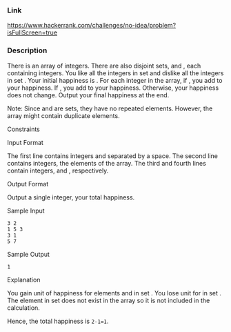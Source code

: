 ### Link
https://www.hackerrank.com/challenges/no-idea/problem?isFullScreen=true

### Description
There is an array of  integers. There are also  disjoint sets,  and , each containing  integers. You like all the integers in set  and dislike all the integers in set . Your initial happiness is . For each  integer in the array, if , you add  to your happiness. If , you add  to your happiness. Otherwise, your happiness does not change. Output your final happiness at the end.

Note: Since  and  are sets, they have no repeated elements. However, the array might contain duplicate elements.

Constraints



Input Format

The first line contains integers  and  separated by a space.
The second line contains  integers, the elements of the array.
The third and fourth lines contain  integers,  and , respectively.

Output Format

Output a single integer, your total happiness.

Sample Input
```
3 2
1 5 3
3 1
5 7
```
Sample Output
```
1
```
Explanation

You gain  unit of happiness for elements  and  in set . You lose  unit for  in set . The element  in set  does not exist in the array so it is not included in the calculation.

Hence, the total happiness is `2-1=1`.
